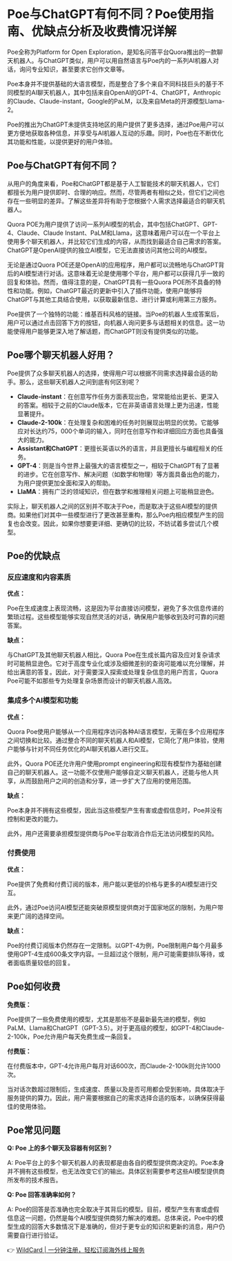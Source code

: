# Poe与ChatGPT有何不同？Poe使用指南、优缺点分析及收费情况详解

Poe全称为Platform for Open Exploration，是知名问答平台Quora推出的一款聊天机器人。与ChatGPT类似，用户可以用自然语言与Poe内的一系列AI机器人对话，询问专业知识，甚至要求它创作文章等。

Poe本身并不提供基础的大语言模型，而是整合了多个来自不同科技巨头的基于不同模型的AI聊天机器人，其中包括来自OpenAI的GPT-4、ChatGPT，Anthropic的Claude、Claude-instant，Google的PaLM，以及来自Meta的开源模型Llama-2。

Poe的推出为ChatGPT未提供支持地区的用户提供了更多选择，通过Poe用户可以更方便地获取各种信息，并享受与AI机器人互动的乐趣。同时，Poe也在不断优化其功能和性能，以提供更好的用户体验。

## Poe与ChatGPT有何不同？

从用户的角度来看，Poe和ChatGPT都是基于人工智能技术的聊天机器人，它们都擅长为用户提供即时、合理的响应。然而，尽管两者有相似之处，但它们之间也存在一些明显的差异。了解这些差异将有助于您根据个人需求选择最适合的聊天机器人。

Quora POE为用户提供了访问一系列AI模型的机会，其中包括ChatGPT、GPT-4、Claude、Claude Instant、PaLM和Llama，这意味着用户可以在一个平台上使用多个聊天机器人，并比较它们生成的内容，从而找到最适合自己需求的答案。ChatGPT是OpenAI提供的独立AI模型，它无法直接访问其他公司的AI模型。

无论是通过Quora POE还是OpenAI的应用程序，用户都可以流畅地与ChatGPT背后的AI模型进行对话。这意味着无论是使用哪个平台，用户都可以获得几乎一致的回复和体验。然而，值得注意的是，ChatGPT具有一些Quora POE所不具备的特性和功能。例如，ChatGPT最近的更新中引入了插件功能，使用户能够将ChatGPT与其他工具结合使用，以获取最新信息、进行计算或利用第三方服务。

Poe提供了一个独特的功能：维基百科风格的链接。当Poe的机器人生成答案后，用户可以通过点击回答下方的按钮，向机器人询问更多与话题相关的信息。这一功能使得用户能够更深入地了解话题，而ChatGPT则没有提供类似的功能。

## Poe哪个聊天机器人好用？

Poe提供了众多聊天机器人的选择，使得用户可以根据不同需求选择最合适的助手。那么，这些聊天机器人之间到底有何区别呢？

- **Claude-instant**：在创意写作任务方面表现出色，常常能给出更长、更深入的答案。相较于之前的Claude版本，它在非英语语言处理上更为迅速，性能显著提升。
- **Claude-2-100k**：在处理复杂和困难的任务时则展现出明显的优势。它能够应对长达约75，000个单词的输入，同时在创意写作和详细回应方面也具备强大的能力。
- **Assistant和ChatGPT**：更擅长英语以外的语言，并且更擅长与编程相关的任务。
- **GPT-4**：则是当今世界上最强大的语言模型之一，相较于ChatGPT有了显著的进步。它在创意写作、解决问题（如数学和物理）等方面具备出色的能力，为用户提供更加全面和深入的帮助。
- **LlaMA**：拥有广泛的领域知识，但在数学和推理相关问题上可能稍显逊色。

实际上，聊天机器人之间的区别并不取决于Poe，而是取决于这些AI模型的提供商。如果他们对其中一些模型进行了更改甚至重构，那么Poe内相应模型产生的回复也会改变。因此，如果你想要更详细、更确切的比较，不妨试着多尝试几个模型。

## Poe的优缺点

### 反应速度和内容素质

**优点：**

Poe在生成速度上表现流畅，这是因为平台直接访问模型，避免了多次信息传递的繁琐过程。这些模型能够实现自然灵活的对话，确保用户能够收到及时可靠的问题答案。

**缺点：**

与ChatGPT及其他聊天机器人相比，Quora Poe在生成长篇内容及应对复杂请求时可能稍显逊色。它对于高度专业化或涉及细微差别的查询可能难以充分理解，并给出满意的答复。因此，对于需要深入探索或处理复杂信息的用户而言，Quora Poe可能不如那些专为处理复杂场景而设计的聊天机器人高效。

### 集成多个AI模型和功能

**优点：**

Quora Poe使用户能够从一个应用程序访问各种AI语言模型，无需在多个应用程序之间切换和比较。通过整合不同的聊天机器人和AI模型，它简化了用户体验，使用户能够与针对不同任务优化的AI聊天机器人进行交互。

此外，Quora POE还允许用户使用prompt engineering和现有模型作为基础创建自己的聊天机器人。这一功能不仅使用户能够自定义聊天机器人，还能与他人共享，从而鼓励用户之间的创造和分享，进一步扩大了应用的使用范围。

**缺点：**

Poe本身并不拥有这些模型，因此当这些模型产生有害或虚假信息时，Poe并没有控制和更改的能力。

此外，用户还需要承担模型提供商与Poe平台取消合作后无法访问模型的风险。

### 付费使用

**优点：**

Poe提供了免费和付费订阅的版本，用户能以更低的价格与更多的AI模型进行交互。

此外，通过Poe访问AI模型还能突破原模型提供商对于国家地区的限制，为用户带来更广阔的选择空间。

**缺点：**

Poe的付费订阅版本仍然存在一定限制。以GPT-4为例，Poe限制用户每个月最多使用GPT-4生成600条文字内容。一旦超过这个限制，用户可能需要排队等待，或者面临质量较低的回复。

## Poe如何收费

**免费版：**

Poe提供了一些免费使用的模型，尤其是那些不是最新最先进的模型，例如PaLM、Llama和ChatGPT（GPT-3.5）。对于更高级的模型，如GPT-4和Claude-2-100k，Poe允许用户每天免费生成一条回复。

**付费版：**

在付费版本中，GPT-4允许用户每月对话600次，而Claude-2-100k则允许1000次。

当对话次数超过限制后，生成速度、质量以及是否可用都会受到影响，具体取决于服务提供的算力。因此，用户需要根据自己的需求选择合适的版本，以确保获得最佳的使用体验。

## Poe常见问题

**Q: Poe 上的多个聊天及容器有何区别？**

A: Poe平台上的多个聊天机器人的表现都是由各自的模型提供商决定的。Poe本身并不拥有这些模型，也无法改变它们的输出。具体区别需要参考这些AI模型提供商所发布的技术报告。

**Q: Poe 回答准确率如何？**

A: Poe的回答是否准确也完全取决于其背后的模型。目前，模型产生有害或虚假信息这一问题，仍然是每个AI模型提供商努力解决的难题。总体来说，Poe中的模型生成的回答大多数情况下是准确的，但对于更专业的知识和更新的消息，用户仍需要自行进行验证。

👉 [WildCard | 一分钟注册，轻松订阅海外线上服务](https://bbtdd.com/WildCard)